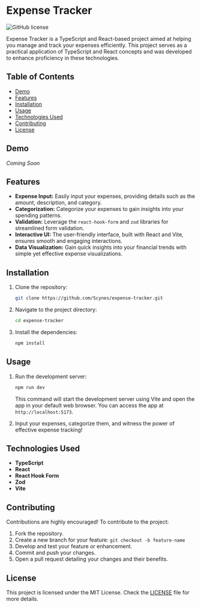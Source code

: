 # Expense Tracker

![GitHub license](https://img.shields.io/badge/license-MIT-blue.svg)

Expense Tracker is a TypeScript and React-based project aimed at helping you manage and track your expenses efficiently. This project serves as a practical application of TypeScript and React concepts and was developed to enhance proficiency in these technologies.

## Table of Contents

- [Demo](#demo)
- [Features](#features)
- [Installation](#installation)
- [Usage](#usage)
- [Technologies Used](#technologies-used)
- [Contributing](#contributing)
- [License](#license)

## Demo

*Coming Soon*

## Features

- **Expense Input:** Easily input your expenses, providing details such as the amount, description, and category.
- **Categorization:** Categorize your expenses to gain insights into your spending patterns.
- **Validation:** Leverage the `react-hook-form` and `zod` libraries for streamlined form validation.
- **Interactive UI:** The user-friendly interface, built with React and Vite, ensures smooth and engaging interactions.
- **Data Visualization:** Gain quick insights into your financial trends with simple yet effective expense visualizations.

## Installation

1. Clone the repository:

   ```bash
   git clone https://github.com/Scynes/expense-tracker.git
   ```

2. Navigate to the project directory:

   ```bash
   cd expense-tracker
   ```

3. Install the dependencies:

   ```bash
   npm install
   ```

## Usage

1. Run the development server:

   ```bash
   npm run dev
   ```

   This command will start the development server using Vite and open the app in your default web browser. You can access the app at `http://localhost:5173`.

2. Input your expenses, categorize them, and witness the power of effective expense tracking!

## Technologies Used

- **TypeScript** 
- **React**
- **React Hook Form**
- **Zod**
- **Vite**

## Contributing

Contributions are highly encouraged! To contribute to the project:

1. Fork the repository.
2. Create a new branch for your feature: `git checkout -b feature-name`
3. Develop and test your feature or enhancement.
4. Commit and push your changes.
5. Open a pull request detailing your changes and their benefits.


## License

This project is licensed under the MIT License. Check the [LICENSE](LICENSE) file for more details.